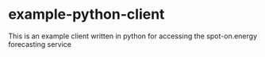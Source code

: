 # example-python-client

This is an example client written in python for accessing the spot-on.energy forecasting service